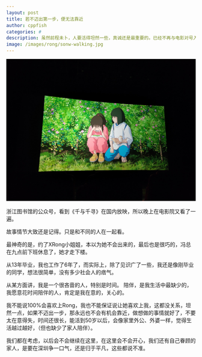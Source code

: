 ```yaml
---
layout: post
title: 若不迈出第一步，便无法靠近
author: cppfish
categories: #
description: 虽然前程未卜，人要活得坦然一些，真诚还是最重要的。已经不再与电影对号入座了，开始觉得自己像电影中的某些小人物，又有很多小人物的影子。
image: /images/rong/sonw-walking.jpg
---
```


![雪蓉](/images/rong/P90621-220527-1.jpg)

浙江图书馆的公众号，看到《千与千寻》在国内放映，所以晚上在电影院又看了一遍。

故事情节大致还是记得。只是和不同的人在一起看。

最神奇的是，约了XRong小姐姐，本以为她不会出来的，最后也是很巧的，冯总在九点前下班休息了，她才走下楼。

从13年毕业，我也工作了6年了，而实际上，除了见识广了一些，我还是像刚毕业的同学，想法很简单，没有多少社会人的痞气。

从某方面讲，我是一个很吝啬的人，特别是时间。
陪伴，是我生活中最缺少的，我愿意花时间陪伴的人，肯定是我在意的，关心的。

我不能说100%会喜欢上Rong，我也不能保证说让她喜欢上我，这都没关系，坦然一点，如果不迈出一步，那永远也不会有机会靠近，做想做的事情就好了，不要太在意得失，时间还很长，能活到50岁以后，会像家里外公、外婆一样，觉得生活越过越好，（但也缺少了家人陪伴）。

我们都在考虑，以后会不会继续在这里，在这里会不会开心，我们还有自己眷顾的家人，是要在深圳争一口气，还是归于平凡，这些都说不准。